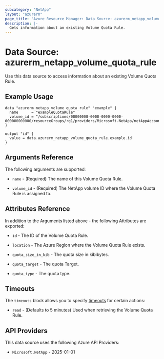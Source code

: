 ```yaml
---
subcategory: "NetApp"
layout: "azurerm"
page_title: "Azure Resource Manager: Data Source: azurerm_netapp_volume_quota_rule"
description: |-
  Gets information about an existing Volume Quota Rule.
---
```


# Data Source: azurerm_netapp_volume_quota_rule

Use this data source to access information about an existing Volume Quota Rule.

## Example Usage

```hcl
data "azurerm_netapp_volume_quota_rule" "example" {
  name      = "exampleQuotaRule"
  volume_id = "/subscriptions/00000000-0000-0000-0000-000000000000/resourceGroups/rg1/providers/Microsoft.NetApp/netAppAccounts/account1/capacityPools/pool1/volumes/vol1"
}

output "id" {
  value = data.azurerm_netapp_volume_quota_rule.example.id
}
```

## Arguments Reference

The following arguments are supported:

* `name` - (Required) The name of this Volume Quota Rule.

* `volume_id` - (Required) The NetApp volume ID where the Volume Quota Rule is assigned to.

## Attributes Reference

In addition to the Arguments listed above - the following Attributes are exported: 

* `id` - The ID of the Volume Quota Rule.

* `location` - The Azure Region where the Volume Quota Rule exists.

* `quota_size_in_kib` - The quota size in kibibytes.

* `quota_target` - The quota Target.

* `quota_type` - The quota type.

## Timeouts

The `timeouts` block allows you to specify [timeouts](https://www.terraform.io/language/resources/syntax#operation-timeouts) for certain actions:

* `read` - (Defaults to 5 minutes) Used when retrieving the Volume Quota Rule.

## API Providers
<!-- This section is generated, changes will be overwritten -->
This data source uses the following Azure API Providers:

* `Microsoft.NetApp` - 2025-01-01
